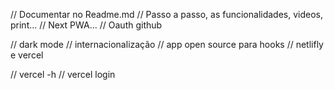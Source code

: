 
// Documentar no Readme.md
// Passo a passo, as funcionalidades, videos, print...
// Next PWA...
// Oauth github

// dark mode
// internacionalização
// app open source para hooks
// netlifly e vercel

// vercel -h
// vercel login
